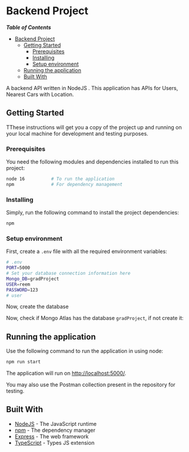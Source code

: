 #  Backend Project
___Table of Contents___

- [ Backend Project](#backend-project)
  - [Getting Started](#getting-started)
    - [Prerequisites](#prerequisites)
    - [Installing](#installing)
    - [Setup environment](#setup-environment)
  - [Running the application](#running-the-application)
  - [Built With](#built-with)


A  backend API written in NodeJS . This application has APIs for Users, Nearest Cars with Location.
## Getting Started

TThese instructions will get you a copy of the project up and running on your local machine for development and testing
purposes.
### Prerequisites

You need the following modules and dependencies installed to run this project:

```bash
node 16          # To run the application
npm              # For dependency management
```
### Installing

Simply, run the following command to install the project dependencies:

```bash
npm
```
### Setup environment

First, create a `.env` file with all the required environment variables:

```bash
# .env
PORT=5000
# Set your database connection information here
Mongo_DB=gradProject
USER=reem
PASSWORD=123
# user

```
Now, create the database

Now, check if Mongo Atlas has the database `gradProject`, if not create it:


## Running the application

Use the following command to run the application in using node:

```bash
npm run start
```

The application will run on <http://localhost:5000/>.

You may also use the Postman collection present in the repository for testing.
## Built With

- [NodeJS](https://nodejs.org/) - The JavaScript runtime
- [npm](https://npm.com/) - The dependency manager
- [Express](https://expressjs.com) - The web framework
- [TypeScript](https://www.typescriptlang.org/) - Types JS extension
